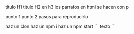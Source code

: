 titulo H1
titulo H2
en h3
los parrafos en html se hacen con p

punto 1
punto 2
pasos para reproducirlo

haz un clon
haz un npm i
haz un npm start
´´´ texto ´´´
